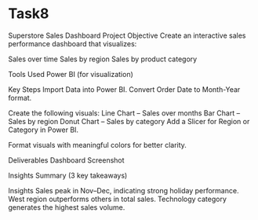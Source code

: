 # Task8
Superstore Sales Dashboard Project
Objective
Create an interactive sales performance dashboard that visualizes:

Sales over time
Sales by region
Sales by product category

 Tools Used
Power BI (for visualization)

 Key Steps
Import Data into Power BI.
Convert Order Date to Month-Year format.

Create the following visuals:
Line Chart – Sales over months
Bar Chart – Sales by region
Donut Chart – Sales by category
Add a Slicer for Region or Category in Power BI.

Format visuals with meaningful colors for better clarity.

 Deliverables
Dashboard Screenshot 

Insights Summary (3 key takeaways)

 Insights
Sales peak in Nov–Dec, indicating strong holiday performance.
West region outperforms others in total sales.
Technology category generates the highest sales volume.
